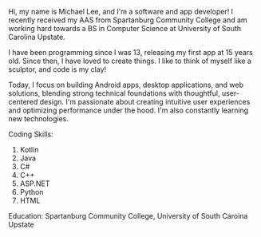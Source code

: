 Hi, my name is Michael Lee, and I'm a software and app developer! I recently received my AAS from Spartanburg Community College and am working hard towards a BS in Computer Science at University of South Carolina Upstate.

I have been programming since I was 13, releasing my first app at 15 years old. Since then, I have loved to create things. I like to think of myself like a sculptor, and code is my clay!

Today, I focus on building Android apps, desktop applications, and web solutions, blending strong technical foundations with thoughtful, user-centered design. I'm passionate about creating intuitive user experiences and optimizing performance under the hood. I'm also constantly learning new technologies.

Coding Skills:

1. Kotlin
2. Java
3. C#
4. C++
5. ASP.NET
6. Python
7. HTML

Education: Spartanburg Community College, University of South Caroina Upstate

<!--
**Phascinate/Phascinate** is a ✨ _special_ ✨ repository because its `README.md` (this file) appears on your GitHub profile.

Here are some ideas to get you started:

- 🔭 I’m currently working on ...
- 🌱 I’m currently learning ...
- 👯 I’m looking to collaborate on ...
- 🤔 I’m looking for help with ...
- 💬 Ask me about ...
- 📫 How to reach me: ...
- 😄 Pronouns: ...
- ⚡ Fun fact: ...
-->
